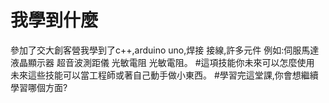# 我學到什麼
參加了交大創客營我學到了c++,arduino uno,焊接 接線,許多元件 例如:伺服馬達 液晶顯示器 超音波測距儀 光敏電阻 光敏電阻。
#這項技能你未來可以怎麼使用
未來這些技能可以當工程師或著自己動手做小東西。
#學習完這堂課,你會想繼續學習哪個方面?
